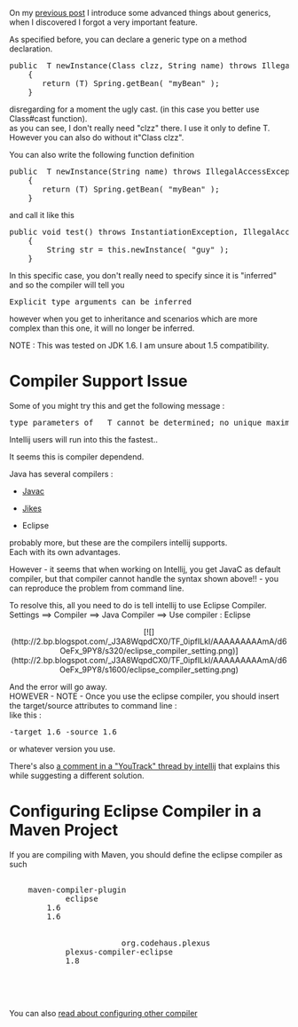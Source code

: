 On my [previous post](http://mograblog.blogspot.com/2010/02/generics-did-you-know.html) I introduce some advanced things about generics, when I discovered I forgot a very important feature.  

As specified before, you can declare a generic type on a method declaration.  

<pre class="java" name="code">public <t> T newInstance(Class <t>clzz, String name) throws IllegalAccessException, InstantiationException  
    {  
       return (T) Spring.getBean( "myBean" );  
    }</t></t></pre>

disregarding for a moment the ugly cast. (in this case you better use Class#cast function).  
as you can see, I don't really need "clzz" there. I use it only to define T.  
However you can also do without it"Class <t>clzz".  

You can also write the following function definition  

<pre class="java" name="code">public <t> T newInstance(String name) throws IllegalAccessException, InstantiationException  
    {  
       return (T) Spring.getBean( "myBean" );  
    }  
</t></pre>

and call it like this  

<pre class="java" name="code">public void test() throws InstantiationException, IllegalAccessException  
    {  
        String str = this.<string>newInstance( "guy" );  
    }  
</string></pre>

In this specific case, you don't really need to specify <t>since it is "inferred" and so the compiler will tell you  

<pre>Explicit type arguments can be inferred  
</pre>

however when you get to inheritance and scenarios which are more complex than this one, it will no longer be inferred.  

NOTE : This was tested on JDK 1.6\. I am unsure about 1.5 compatibility.  

# Compiler Support Issue

Some of you might try this and get the following message :  

<pre>type parameters of <t>  T cannot be determined; no unique maximal instance exists for type variable T with upper bounds, java.lang.Object  
</t></pre>

Intellij users will run into this the fastest..  

It seems this is compiler dependend.  

Java has several compilers :  

*   [Javac](http://en.wikipedia.org/wiki/Javac)  

*   [Jikes](http://jikes.sourceforge.net/)  

*   Eclipse  

probably more, but these are the compilers intellij supports.  
Each with its own advantages.  

However - it seems that when working on Intellij, you get JavaC as default compiler, but that compiler cannot handle the syntax shown above!! - you can reproduce the problem from command line.  

To resolve this, all you need to do is tell intellij to use Eclipse Compiler.  
Settings ==> Compiler ==> Java Compiler ==> Use compiler : Eclipse  

<div class="separator" style="clear: both; text-align: center;">[![](http://2.bp.blogspot.com/_J3A8WqpdCX0/TF_0ipfILkI/AAAAAAAAAmA/d6OeFx_9PY8/s320/eclipse_compiler_setting.png)](http://2.bp.blogspot.com/_J3A8WqpdCX0/TF_0ipfILkI/AAAAAAAAAmA/d6OeFx_9PY8/s1600/eclipse_compiler_setting.png)</div>

And the error will go away.  
HOWEVER - NOTE - Once you use the eclipse compiler, you should insert the target/source attributes to command line :  
like this :  

<pre>-target 1.6 -source 1.6  
</pre>

or whatever version you use.  

There's also [a comment in a "YouTrack" thread by intellij](http://youtrack.jetbrains.net/issue/IDEA-52447#comment=27-139287) that explains this while suggesting a different solution.  

# Configuring Eclipse Compiler in a Maven Project

If you are compiling with Maven, you should define the eclipse compiler as such  

<pre class="xml" name="code"><plugin>  
    <artifactid>maven-compiler-plugin</artifactid>  
    <configuration>        <compilerid>eclipse</compilerid>   
        <source>1.6  
        <target>1.6</target>  

   </configuration>   
    <dependencies>        <dependency>            <groupid>org.codehaus.plexus</groupid>  
            <artifactid>plexus-compiler-eclipse</artifactid>  
            <version>1.8</version>  
       </dependency>   
   </dependencies>   
</plugin>  

</pre>

You can also [read about configuring other compiler](http://maven.apache.org/plugins/maven-compiler-plugin/non-javac-compilers.html)</t></t>